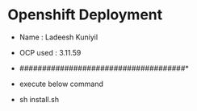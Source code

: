 # Openshift Deployment
* Name : Ladeesh Kuniyil
* OCP used : 3.11.59

* #####################################*
* execute below command
* sh install.sh

